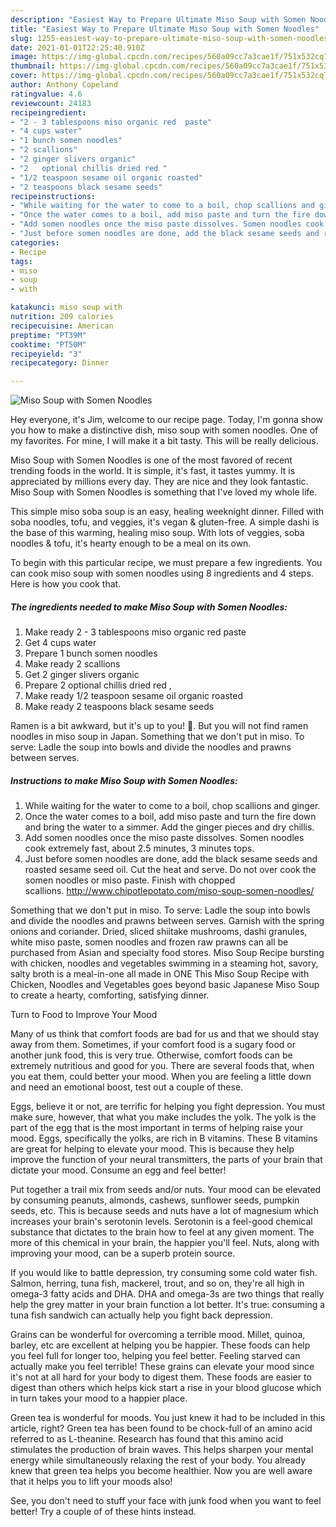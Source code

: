 ```yaml
---
description: "Easiest Way to Prepare Ultimate Miso Soup with Somen Noodles"
title: "Easiest Way to Prepare Ultimate Miso Soup with Somen Noodles"
slug: 1255-easiest-way-to-prepare-ultimate-miso-soup-with-somen-noodles
date: 2021-01-01T22:25:40.910Z
image: https://img-global.cpcdn.com/recipes/560a09cc7a3cae1f/751x532cq70/miso-soup-with-somen-noodles-recipe-main-photo.jpg
thumbnail: https://img-global.cpcdn.com/recipes/560a09cc7a3cae1f/751x532cq70/miso-soup-with-somen-noodles-recipe-main-photo.jpg
cover: https://img-global.cpcdn.com/recipes/560a09cc7a3cae1f/751x532cq70/miso-soup-with-somen-noodles-recipe-main-photo.jpg
author: Anthony Copeland
ratingvalue: 4.6
reviewcount: 24183
recipeingredient:
- "2 - 3 tablespoons miso organic red  paste"
- "4 cups water"
- "1 bunch somen noodles"
- "2 scallions"
- "2 ginger slivers organic"
- "2   optional chillis dried red "
- "1/2 teaspoon sesame oil organic roasted"
- "2 teaspoons black sesame seeds"
recipeinstructions:
- "While waiting for the water to come to a boil, chop scallions and ginger."
- "Once the water comes to a boil, add miso paste and turn the fire down and bring the water to a simmer. Add the ginger pieces and dry chillis."
- "Add somen noodles once the miso paste dissolves. Somen noodles cook extremely fast, about 2.5 minutes, 3 minutes tops."
- "Just before somen noodles are done, add the black sesame seeds and roasted sesame seed oil. Cut the heat and serve. Do not over cook the somen noodles or miso paste. Finish with chopped scallions. http://www.chipotlepotato.com/miso-soup-somen-noodles/"
categories:
- Recipe
tags:
- miso
- soup
- with

katakunci: miso soup with 
nutrition: 209 calories
recipecuisine: American
preptime: "PT39M"
cooktime: "PT50M"
recipeyield: "3"
recipecategory: Dinner

---
```



![Miso Soup with Somen Noodles](https://img-global.cpcdn.com/recipes/560a09cc7a3cae1f/751x532cq70/miso-soup-with-somen-noodles-recipe-main-photo.jpg)

Hey everyone, it's Jim, welcome to our recipe page. Today, I'm gonna show you how to make a distinctive dish, miso soup with somen noodles. One of my favorites. For mine, I will make it a bit tasty. This will be really delicious.

Miso Soup with Somen Noodles is one of the most favored of recent trending foods in the world. It is simple, it's fast, it tastes yummy. It is appreciated by millions every day. They are nice and they look fantastic. Miso Soup with Somen Noodles is something that I've loved my whole life.

This simple miso soba soup is an easy, healing weeknight dinner. Filled with soba noodles, tofu, and veggies, it&#39;s vegan &amp; gluten-free. A simple dashi is the base of this warming, healing miso soup. With lots of veggies, soba noodles &amp; tofu, it&#39;s hearty enough to be a meal on its own.


To begin with this particular recipe, we must prepare a few ingredients. You can cook miso soup with somen noodles using 8 ingredients and 4 steps. Here is how you cook that.

<!--inarticleads1-->

##### The ingredients needed to make Miso Soup with Somen Noodles:

1. Make ready 2 - 3 tablespoons miso organic red  paste
1. Get 4 cups water
1. Prepare 1 bunch somen noodles
1. Make ready 2 scallions
1. Get 2 ginger slivers organic
1. Prepare 2   optional chillis dried red ,
1. Make ready 1/2 teaspoon sesame oil organic roasted
1. Make ready 2 teaspoons black sesame seeds


Ramen is a bit awkward, but it&#39;s up to you! 🙂. But you will not find ramen noodles in miso soup in Japan. Something that we don&#39;t put in miso. To serve: Ladle the soup into bowls and divide the noodles and prawns between serves. 

<!--inarticleads2-->

##### Instructions to make Miso Soup with Somen Noodles:

1. While waiting for the water to come to a boil, chop scallions and ginger.
1. Once the water comes to a boil, add miso paste and turn the fire down and bring the water to a simmer. Add the ginger pieces and dry chillis.
1. Add somen noodles once the miso paste dissolves. Somen noodles cook extremely fast, about 2.5 minutes, 3 minutes tops.
1. Just before somen noodles are done, add the black sesame seeds and roasted sesame seed oil. Cut the heat and serve. Do not over cook the somen noodles or miso paste. Finish with chopped scallions. http://www.chipotlepotato.com/miso-soup-somen-noodles/


Something that we don&#39;t put in miso. To serve: Ladle the soup into bowls and divide the noodles and prawns between serves. Garnish with the spring onions and coriander. Dried, sliced shiitake mushrooms, dashi granules, white miso paste, somen noodles and frozen raw prawns can all be purchased from Asian and specialty food stores. Miso Soup Recipe bursting with chicken, noodles and vegetables swimming in a steaming hot, savory, salty broth is a meal-in-one all made in ONE This Miso Soup Recipe with Chicken, Noodles and Vegetables goes beyond basic Japanese Miso Soup to create a hearty, comforting, satisfying dinner. 

Turn to Food to Improve Your Mood


Many of us think that comfort foods are bad for us and that we should stay away from them. Sometimes, if your comfort food is a sugary food or another junk food, this is very true. Otherwise, comfort foods can be extremely nutritious and good for you. There are several foods that, when you eat them, could better your mood. When you are feeling a little down and need an emotional boost, test out a couple of these.

Eggs, believe it or not, are terrific for helping you fight depression. You must make sure, however, that what you make includes the yolk. The yolk is the part of the egg that is the most important in terms of helping raise your mood. Eggs, specifically the yolks, are rich in B vitamins. These B vitamins are great for helping to elevate your mood. This is because they help improve the function of your neural transmitters, the parts of your brain that dictate your mood. Consume an egg and feel better!

Put together a trail mix from seeds and/or nuts. Your mood can be elevated by consuming peanuts, almonds, cashews, sunflower seeds, pumpkin seeds, etc. This is because seeds and nuts have a lot of magnesium which increases your brain's serotonin levels. Serotonin is a feel-good chemical substance that dictates to the brain how to feel at any given moment. The more of this chemical in your brain, the happier you'll feel. Nuts, along with improving your mood, can be a superb protein source.

If you would like to battle depression, try consuming some cold water fish. Salmon, herring, tuna fish, mackerel, trout, and so on, they're all high in omega-3 fatty acids and DHA. DHA and omega-3s are two things that really help the grey matter in your brain function a lot better. It's true: consuming a tuna fish sandwich can actually help you fight back depression. 

Grains can be wonderful for overcoming a terrible mood. Millet, quinoa, barley, etc are excellent at helping you be happier. These foods can help you feel full for longer too, helping you feel better. Feeling starved can actually make you feel terrible! These grains can elevate your mood since it's not at all hard for your body to digest them. These foods are easier to digest than others which helps kick start a rise in your blood glucose which in turn takes your mood to a happier place.

Green tea is wonderful for moods. You just knew it had to be included in this article, right? Green tea has been found to be chock-full of an amino acid referred to as L-theanine. Research has found that this amino acid stimulates the production of brain waves. This helps sharpen your mental energy while simultaneously relaxing the rest of your body. You already knew that green tea helps you become healthier. Now you are well aware that it helps you to lift your moods also!

See, you don't need to stuff your face with junk food when you want to feel better! Try  a  couple of  of  these  hints  instead.

